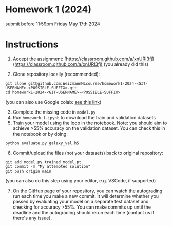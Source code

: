 # Homework 1 (2024)

submit before 11:59pm Friday May 17th 2024

# Instructions

1. Accept the assignment: [https://classroom.github.com/a/xnURI3fj](https://classroom.github.com/a/xnURI3fj) (you already did this)


2. Clone repository locally (recommended):
```
git clone git@github.com:WeizmannMLcourse/homework1-2024-<GIT-USERNAME>-<POSSIBLE-SUFFIX>.git
cd homework1-2024-<GIT-USERNAME>-<POSSIBLE-SUFFIX>
```
(you can also use Google colab: [see this link](https://bebi103a.github.io/lessons/02/git_with_colab.html))

3. Complete the missing code in `model.py`
4. Run `homework_1.ipynb` to download the train and validation datasets
5. Train your model using the loop in the notebook. Note: you should aim to achieve >55% accuracy on the validation dataset. You can check this in the notebook or by doing:
```
python evaluate.py galaxy_val.h5
```
6. Commit/upload the files (not your datasets) back to original repository:
```
git add model.py trained_model.pt
git commit -m "My attempted solution"
git push origin main
```
(you can also do this step using your editor, e.g. VSCode, if supported)

7. On the GitHub page of your repository, you can watch the autograding run each time you make a new commit. It will determine whether you passed by evaluating your model on a separate test dataset and checking for accuracy >55%. You can make commits up until the deadline and the autograding should rerun each time (contact us if there's any issue).
